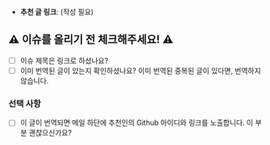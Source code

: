 <!-- 추천 감사합니다.👋 -->

- **추천 글 링크**: (작성 필요)

## ⚠️ 이슈를 올리기 전 체크해주세요! ⚠️

<!--아래 체크를 하지 않은 경우 이슈가 삭제될 수 있습니다.-->

- [ ] 이슈 제목은 링크로 하셨나요?
- [ ] 이미 번역된 글이 있는지 확인하셨나요? 이미 번역된 중복된 글이 있다면, 번역하지 않습니다.

### 선택 사항

- [ ] 이 글이 번역되면 메일 하단에 추천인의 Github 아이디와 링크를 노출합니다. 이 부분 괜찮으신가요?
